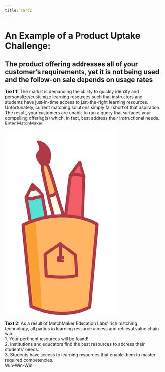 ```yaml
---
title: Card2
---
```

# An Example of a Product Uptake Challenge:
## The product offering addresses all of your customer’s requirements, yet it is not being used and the follow-on sale depends on usage rates

**Text 1:** The market is demanding the ability to quickly identify and personalize/customize learning resources such that instructors and students have just-in-time access to just-the-right learning resources. Unfortunately, current matching solutions simply fall short of that aspiration. The result, your customers are unable to run a query that surfaces your compelling offering(s) which, in fact, best address their instructional needs.<br/>Enter MatchMaker:

![Alt Text for Sample Image](/mmassets/graphic_tools.svg)

**Text 2:** As a result of MatchMaker Education Labs’ rich matching technology, all parties in learning resource access and retrieval value chain win:<br/>1.	Your pertinent resources will be found!<br/>2.	Institutions and educators find the best resources to address their students’ needs.<br/>3.	Students have access to learning resources that enable them to master required competencies.<br/>Win-Win-Win   
